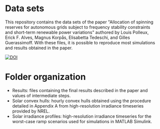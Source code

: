 # Data sets
This repository contains the data sets of the paper "Allocation of spinning reserves for autonomous grids subject to frequency stability constraints and short-term renewable power variations" authored by Louis Polleux, Erick F. Alves, Magnus Korpås, Elisabetta Tedeschi, and Gilles Guerassimoff. With these files, it is possible to reproduce most simulations and results obtained in the paper.

[![DOI](https://zenodo.org/badge/467098989.svg)](https://zenodo.org/badge/latestdoi/467098989)

# Folder organization
- Results: files containing the final results described in the paper and values of intermediate steps. 
- Solar convex hulls: hourly convex hulls obtained using the procedure detailed in Appendix A from high-resolution irradiance timeseries provided by NREL.
- Solar irradiance profiles: high-resolution irradiance timeseries for the worst-case ramp scenarios used for simulations in MATLAB Simulink.
